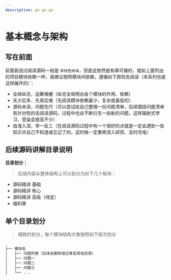 ```yaml
---
description: go go go
---
```


# 基本概念与架构

## 写在前面

前面我说过阅读源码一般是 `非线性阅读`，但是这依然是有章可循的，就如上面列出的项目模块依赖一样，我建议按照模块间依赖，遵循如下原则去阅读（本系列也是这样展开的）：

* 全局纵览，运筹帷幄（纵览全局明白各个模块的作用、依赖）
* 先少后多、先易后难（先阅读模块依赖最少、复杂度最低的）
* 源码未读，问题先行（可以尝试给自己整理一份问题清单，后续围绕问题清单有针对性的去阅读源码，过程中也会不断衍生一些新的问题，这样辐射式学习，受益会提高不少）
* 由浅入深，举一反三（在阅读源码过程中有一个很好的点就是一定会遇到一些知识点自己不知道或忘记了的，这时候一定要再深入研究、及时充电）

## **后续源码讲解目录说明**

**目录划分：**

> 后续内容从整体结构上可以划分为如下几个板块：

* 源码精讲 基础
* 源码精讲 核心
* 源码精讲 高级（待定）
* 福利章

## **单个目录划分**

> 细致的划分，每个模块结构大致按照如下层次划分

```bash
.
├── 模块名
│   ├── 问题列表（后续会删除或迁移至其他目录）
│   ├── 问题一
│   ├── 问题二
│   ├── 问题三
│   └── ...
```

